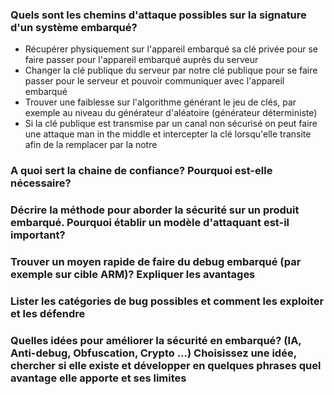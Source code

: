 ### Quels sont les chemins d'attaque possibles sur la signature d'un système embarqué?

- Récupérer physiquement sur l'appareil embarqué sa clé privée pour se faire passer pour l'appareil embarqué auprès du serveur
- Changer la clé publique du serveur par notre clé publique pour se faire passer pour le serveur et pouvoir communiquer avec l'appareil embarqué
- Trouver une faiblesse sur l'algorithme générant le jeu de clés, par exemple au niveau du générateur d'aléatoire (générateur déterministe)
- Si la clé publique est transmise par un canal non sécurisé on peut faire une attaque man in the middle et intercepter la clé lorsqu'elle transite afin de la remplacer par la notre

### A quoi sert la chaine de confiance? Pourquoi est-elle nécessaire?



### Décrire la méthode pour aborder la sécurité sur un produit embarqué. Pourquoi établir un modèle d'attaquant est-il important?

### Trouver un moyen rapide de faire du debug embarqué (par exemple sur cible ARM)? Expliquer les avantages

### Lister les catégories de bug possibles et comment les exploiter et les défendre

### Quelles idées pour améliorer la sécurité en embarqué? (IA, Anti-debug, Obfuscation, Crypto ...) Choisissez une idée, chercher si elle existe et développer en quelques phrases quel avantage elle apporte et ses limites